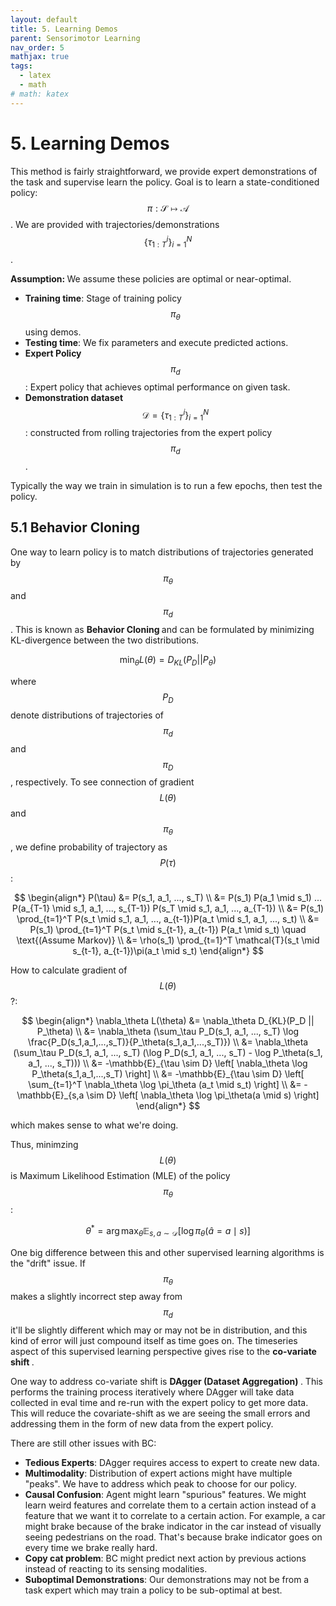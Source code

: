 ```yaml
---
layout: default
title: 5. Learning Demos
parent: Sensorimotor Learning
nav_order: 5
mathjax: true
tags: 
  - latex
  - math
# math: katex
---
```


# 5. Learning Demos

This method is fairly straightforward, we provide expert demonstrations of the task and supervise learn the policy. Goal is to learn a state-conditioned policy: $$\pi : \mathcal{S} \mapsto \mathcal{A}$$. We are provided with trajectories/demonstrations $$\{ \tau_{1:T}^i \}_{i=1}^N $$.

<b> Assumption: </b> We assume these policies are optimal or near-optimal. 

- **Training time**: Stage of training policy $$\pi_\theta$$ using demos.
- **Testing time**: We fix parameters and execute predicted actions.
- **Expert Policy** $$\pi_d$$: Expert policy that achieves optimal performance on given task.
- **Demonstration dataset** $$\mathcal{D} = \{ \tau^i_{1:T} \}_{i=1}^N$$: constructed from rolling trajectories from the expert policy $$\pi_d$$. 

Typically the way we train in simulation is to run a few epochs, then test the policy.

## 5.1 Behavior Cloning

One way to learn policy is to match distributions of trajectories generated by $$\pi_\theta$$ and $$\pi_d$$. This is known as <b>Behavior Cloning </b> and can be formulated by minimizing KL-divergence between the two distributions.

$$
\begin{equation}
\min_\theta L(\theta) = D_{KL}(P_D || P_\theta)
\end{equation}
$$

where $$P_D$$ denote distributions of trajectories of $$\pi_d$$ and $$\pi_D$$, respectively. To see connection of gradient $$L(\theta)$$ and $$\pi_\theta$$, we define probability of trajectory as $$P(\tau)$$:

$$
\begin{align*}
P(\tau) &= P(s_1, a_1, ..., s_T) \\
&= P(s_1) P(a_1 \mid s_1) ... P(a_{T-1} \mid s_1, a_1, ..., s_{T-1}) P(s_T \mid s_1, a_1, ..., a_{T-1}) \\
&= P(s_1) \prod_{t=1}^T P(s_t \mid s_1, a_1, ..., a_{t-1})P(a_t \mid s_1, a_1, ..., s_t) \\
&= P(s_1) \prod_{t=1}^T P(s_t \mid s_{t-1}, a_{t-1}) P(a_t \mid s_t) \quad \text{(Assume Markov)} \\
&= \rho(s_1) \prod_{t=1}^T \mathcal{T}(s_t \mid s_{t-1}, a_{t-1})\pi(a_t \mid s_t)
\end{align*}
$$

How to calculate gradient of $$L(\theta)$$?:

$$
\begin{align*}
\nabla_\theta L(\theta) &= \nabla_\theta D_{KL}(P_D || P_\theta) \\
&= \nabla_\theta (\sum_\tau P_D(s_1, a_1, ..., s_T) \log \frac{P_D(s_1,a_1,...,s_T)}{P_\theta(s_1,a_1,...,s_T)}) \\
&= \nabla_\theta (\sum_\tau P_D(s_1, a_1, ..., s_T) (\log P_D(s_1, a_1, ..., s_T) - \log P_\theta(s_1, a_1, ..., s_T))) \\
&= -\mathbb{E}_{\tau \sim D} \left[ \nabla_\theta \log P_\theta(s_1,a_1,...,s_T) \right] \\
&= -\mathbb{E}_{\tau \sim D} \left[ \sum_{t=1}^T \nabla_\theta \log \pi_\theta (a_t \mid s_t) \right] \\
&= -\mathbb{E}_{s,a \sim D} \left[ \nabla_\theta \log \pi_\theta(a \mid s) \right]
\end{align*}
$$

which makes sense to what we're doing.

Thus, minimzing $$L(\theta)$$ is Maximum Likelihood Estimation (MLE) of the policy $$\pi_\theta$$:

$$
\begin{equation}
\theta^* = \arg \max_\theta \mathbb{E}_{s,a \sim \mathcal{D}} \left[ \log \pi_\theta (\hat a = a \mid s) \right]
\end{equation}
$$

One big difference between this and other supervised learning algorithms is the "drift" issue. If $$\pi_\theta$$ makes a slightly incorrect step away from $$\pi_d$$ it'll be slightly different which may or may not be in distribution, and this kind of error will just compound itself as time goes on. The timeseries aspect of this supervised learning perspective gives rise to the <b> co-variate shift </b>. 

One way to address co-variate shift is <b> DAgger (Dataset Aggregation) </b>. This performs the training process iteratively where DAgger will take data collected in eval time and re-run with the expert policy to get more data. This will reduce the covariate-shift as we are seeing the small errors and addressing them in the form of new data from the expert policy. 

There are still other issues with BC:
- **Tedious Experts**: DAgger requires access to expert to create new data.
- **Multimodality**: Distribution of expert actions might have multiple "peaks". We have to address which peak to choose for our policy.
- **Causal Confusion**: Agent might learn "spurious" features. We might learn weird features and correlate them to a certain action instead of a feature that we want it to correlate to a certain action. For example, a car might brake because of the brake indicator in the car instead of visually seeing pedestrians on the road. That's because brake indicator goes on every time we brake really hard. 
- **Copy cat problem**: BC might predict next action by previous actions instead of reacting to its sensing modalities.
- **Suboptimal Demonstrations**: Our demonstrations may not be from a task expert which may train a policy to be sub-optimal at best.